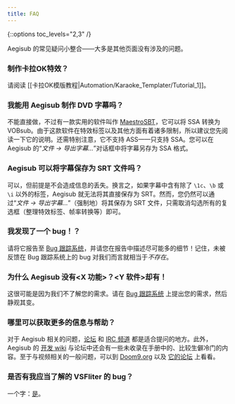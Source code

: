 ```yaml
---
title: FAQ
---
```


{::options toc_levels="2,3" /}

Aegisub 的常见疑问小整合——大多是其他页面没有涉及的问题。

### 制作卡拉OK特效？ ###

请阅读 [[卡拉OK模版教程|Automation/Karaoke_Templater/Tutorial_1]]。

### 我能用 Aegisub 制作 DVD 字幕吗？ ###

不能直接做，不过有一款实用的软件叫作 [MaestroSBT](https://sourceforge.net/projects/maestrosbt/)，它可以将 SSA 转换为 VOBsub。由于这款软件在特效标签以及其他方面有着诸多限制，所以建议您先阅读一下它的说明。还需特别注意，它不支持 ASS——只支持 SSA。您可以在 Aegisub 的“*文件 -> 导出字幕…*”对话框中将字幕另存为 SSA 格式。

### Aegisub 可以将字幕保存为 SRT 文件吗？ ###

可以，但前提是不会造成信息的丢失。换言之，如果字幕中含有除了 `\1c`、`\b` 或 `\i` 以外的标签，Aegisub 就无法将其直接保存为 SRT。然而，您仍然可以通过“*文件 -> 导出字幕…*”（强制地）将其保存为 SRT 文件，只需取消勾选所有的复选框（整理特效标签、帧率转换等）即可。

### 我发现了一个 bug！？ ###

请将它报告至 [Bug 跟踪系统](http://devel.aegisub.org/)，并请您在报告中描述尽可能多的细节！记住，未被反馈在 Bug 跟踪系统上的 bug 对我们而言就相当于*不存在*。

### 为什么 Aegisub 没有&lt;X 功能&gt;？&lt;Y 软件&gt;却有！ ###

这很可能是因为我们不了解您的需求。请在 [Bug 跟踪系统](http://devel.aegisub.org/) 上提出您的需求，然后静观其变。

### 哪里可以获取更多的信息与帮助？ ###

对于 Aegisub 相关的问题，[论坛](http://forums.aegisub.org) 和 [IRC 频道](irc://irc.rizon.net/aegisub) 都是适合提问的地方。此外，Aegisub 的 [开发 wiki](http://devel.aegisub.org) 与论坛中还会有一些未收录在手册中的、比较生僻冷门的内容。至于与视频相关的一般问题，可以到 [Doom9.org](http://www.doom9.org) 以及 [它的论坛](https://forum.doom9.org) 上看看。

### 是否有我应当了解的 VSFliter 的 bug？ ###

一个字：[是](https://web.archive.org/web/20110811220802/http://asa.diac24.net/VSFilter#BUGS)。
